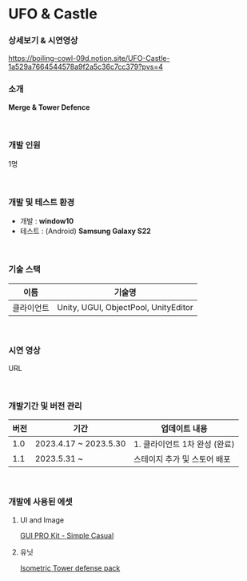 # UFO & Castle

### 상세보기 & 시연영상
https://boiling-cowl-09d.notion.site/UFO-Castle-1a529a7664544578a9f2a5c36c7cc379?pvs=4

### 소개
**Merge & Tower Defence**

<br/>


### 개발 인원
1명

<br/>

### 개발 및 테스트 환경
- 개발 : **window10**
- 테스트 : (Android) **Samsung Galaxy S22**

<br/>

### 기술 스택
| 이름 | 기술명 |
| --- | --- |
| 클라이언트 | Unity, UGUI, ObjectPool, UnityEditor |

<br/>

### 시연 영상
URL

<br/>

### 개발기간 및 버전 관리
| 버전 | 기간 | 업데이트 내용 |
| --- | --- | --- |
| 1.0 | 2023.4.17 ~ 2023.5.30 | 1. 클라이언트 1차 완성 (완료) |
| 1.1 | 2023.5.31 ~ | 스테이지 추가 및 스토어 배포 |

<br/>

### 개발에 사용된 에셋

1. UI and Image
    
    [GUI PRO Kit - Simple Casual](https://assetstore.unity.com/packages/2d/gui/icons/gui-pro-kit-simple-casual-203399)
    

1. 유닛
    
    [Isometric Tower defense pack](https://assetstore.unity.com/packages/2d/environments/isometric-tower-defense-pack-183472)

